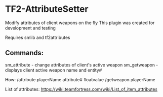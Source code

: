# TF2-AttributeSetter
Modify attributes of client weapons on the fly
This plugin was created for development and testing

Requires smlib and tf2attributes

## Commands:
sm_attribute - change attributes of client's active weapon
sm_getweapon - displays client active weapon name and entity#

How:
/attribute playerName attribute# floatvalue
/getweapon playerName

List of attributes:
https://wiki.teamfortress.com/wiki/List_of_item_attributes
